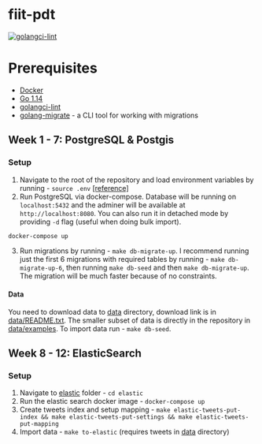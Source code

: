 # fiit-pdt

[![golangci-lint](https://github.com/timzatko/fiit-pdt/workflows/golangci-lint/badge.svg)](https://github.com/timzatko/fiit-pdt/actions?query=workflow:golangci-lint+branch:master)

# Prerequisites

- [Docker](https://www.docker.com/get-started)
- [Go 1.14](https://golang.org/)
- [golangci-lint](https://golangci-lint.run/usage/install/#local-installation)
- [golang-migrate](https://github.com/golang-migrate/migrate/tree/master/cmd/migrate) - a CLI tool for working with migrations 

## Week 1 - 7: PostgreSQL & Postgis

### Setup

1. Navigate to the root of the repository and load environment variables by running - `source .env` [[reference]](https://gist.github.com/mihow/9c7f559807069a03e302605691f85572#gistcomment-2721971)
2. Run PostgreSQL via docker-compose. Database will be running on `localhost:5432` and the adminer will be available at `http://localhost:8080`. You can also run it in detached mode by providing `-d` flag (useful when doing bulk import). 
```bash
docker-compose up
```
3. Run migrations by running - `make db-migrate-up`. I recommend running just the first 6 migrations with required tables by running - `make db-migrate-up-6`, then running `make db-seed` and then `make db-migrate-up`. The migration will be much faster because of no constraints.  

#### Data

You need to download data to [data](./data) directory, download link is in [data/README.txt](./data/README.txt).
The smaller subset of data is directly in the repository in [data/examples](./data/examples).
To import data run - `make db-seed`.

## Week 8 - 12: ElasticSearch

### Setup

1. Navigate to [elastic](./elastic) folder - `cd elastic`
2. Run the elastic search docker image - `docker-compose up`
3. Create tweets index and setup mapping - `make elastic-tweets-put-index && make elastic-tweets-put-settings && make elastic-tweets-put-mapping`
4. Import data - `make to-elastic` (requires tweets in [data](./data) directory)
